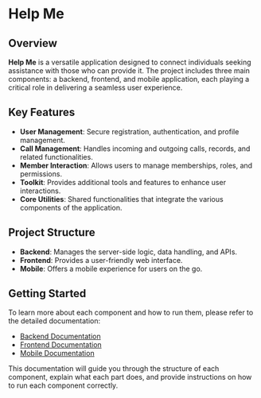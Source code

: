 # Help Me

## Overview
**Help Me** is a versatile application designed to connect individuals seeking assistance with those who can provide it. The project includes three main components: a backend, frontend, and mobile application, each playing a critical role in delivering a seamless user experience.

## Key Features
- **User Management**: Secure registration, authentication, and profile management.
- **Call Management**: Handles incoming and outgoing calls, records, and related functionalities.
- **Member Interaction**: Allows users to manage memberships, roles, and permissions.
- **Toolkit**: Provides additional tools and features to enhance user interactions.
- **Core Utilities**: Shared functionalities that integrate the various components of the application.

## Project Structure
- **Backend**: Manages the server-side logic, data handling, and APIs.
- **Frontend**: Provides a user-friendly web interface.
- **Mobile**: Offers a mobile experience for users on the go.

## Getting Started
To learn more about each component and how to run them, please refer to the detailed documentation:
- [Backend Documentation](./documentation/backend.md)
- [Frontend Documentation](./documentation/frontend.md)
- [Mobile Documentation](./documentation/mobile.md)

This documentation will guide you through the structure of each component, explain what each part does, and provide instructions on how to run each component correctly.
